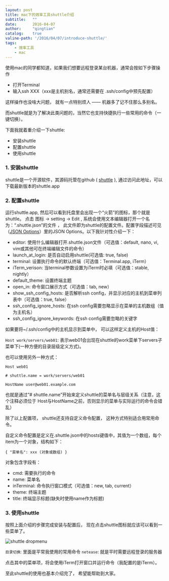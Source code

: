 ```yaml
---
layout: post
title: mac下的效率工具shuttle介绍
subtitle:   ""
date:       2016-04-07
author:     "qingtian"
catalog:    true
valine-path: '/2016/04/07/introduce-shuttle/'
tags:
    - 效率工具
    - mac
---
```



使用mac的同学都知道，如果我们想要远程登录某台机器，通常会按如下步骤操作

- 打开Terminal
- 输入ssh XXX（xxx是主机别名，通常还需要在 .ssh/config中预先配置）

这样操作也没啥大问题， 就有一点特别烦人 —— 机器多了记不住那么多别名。

而shuttle就是为了解决此类问题的，当然它也支持快捷执行一些常用的命令（一键切换）。

下面我就着重介绍一下shuttle:

* 安装shuttle
* 配置shuttle
* 使用shuttle

### 1. 安装shuttle

shuttle是一个开源软件，其源码托管在github ( [shuttle](https://github.com/fitztrev/shuttle) ), 通过访问此地址，可以下载最新版本的shuttle.app

### 2. 配置shuttle

运行shuttle.app, 然后可以看到托盘里会出现一个“火箭”的图标，那个就是shuttle。 点击 图标 -> setting -> Edit , 系统会使用文本编辑器打开一个名为：“.shuttle.json”的文件 ， 此文件即为shuttle的配置文件。配置字段描述可见 （[JSON Options](https://github.com/fitztrev/shuttle)）里的JSON Options。以下我针对性介绍一下：

* editor: 使用什么编辑器打开.shuttle.json文件（可选值：default, nano, vi, vim或其他可在终端编辑文件的命令）
* launch_at_login: 是否自动启用shuttle(可选值: true, false)
* terminal: 设置执行命令的默认终端（可选值：Terminal.app, iTerm）
* iTerm_verison: 当terminal参数设置为iTerm时必填（可选值：stable, nightly）
* default_theme: 设置终端主题
* open_in: 命令窗口展示方式（可选值：tab, new）
* show_ssh_config_hosts: 是否解析ssh config，并显示对应的主机到菜单列表中（可选值：true, false）
* ssh_config_ignore_hosts: 在ssh config需要忽略显示在菜单的主机数组（值为主机名）
* ssh_config_ignore_keywords: 在ssh config需要忽略的关键字
 
如果要将~/.ssh/config中的主机显示到菜单中， 可以这样定义主机的Host值：

`Host work/servers/web01`: 表示web01会出现在shuttle的work菜单下servers子菜单下(一种方便的目录层级定义方式)。

也可以使用另外一种方式：

`Host web01`

`# shuttle.name = work/servers/web01`

`HostName user@web01.example.com`

也就是通过“# shuttle.name”开始来定义shuttle的菜单名与层级关系（注意，这个注释必须位于 Host与HostName之前，否则显示的菜单与实际运行的命令会错乱）

除了以上配置项， shuttle还支持自定义命令配置， 这种方式特别适合用常用命令。

自定义命令配置是定义在.shuttle.json中的hosts键值中，其值为一个数组，每个item为一个对象，结构如下：

`{
	"菜单名": xxx (对象或数组)
}`

对象包含字段有：

* cmd: 需要执行的命令
* name: 菜单名
* inTerminal: 命令执行窗口模式（可选值：new, tab, current）
* theme: 终端主题
* title: 终端显示标题(缺失时使用name作为标题)

### 3. 使用shuttle

按照上面介绍的步骤完成安装与配置后， 现在点击shuttle图标就应该可以看到一些菜单了。

![shuttle dropmenu](http://blog.qingtian16265.com/img/20160406/shuttle-dropmenu.jpg)

`目录切换`: 里面是平常我使用的常用命令
`netease`: 就是平时需要远程登录的服务器

点击其中的菜单项，将会使用iTerm打开窗口并运行命令（我配置的是iTerm）。

至此shuttle的使用也基本介绍完了， 希望能帮助到大家。

